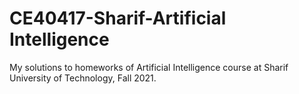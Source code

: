 # CE40417-Sharif-Artificial Intelligence

My solutions to homeworks of Artificial Intelligence course at Sharif University of Technology, Fall 2021.
